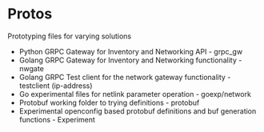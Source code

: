 # Protos

Prototyping files for varying solutions

- Python GRPC Gateway for Inventory and Networking API - grpc_gw
- Golang GRPC Gateway for Inventory and Networking functionality - nwgate
- Golang GRPC Test client for the network gateway functionality - testclient (ip-address)
- Go experimental files for netlink parameter operation - goexp/network
- Protobuf working folder to trying definitions - protobuf
- Experimental openconfig based protobuf definitions and buf generation functions - Experiment
